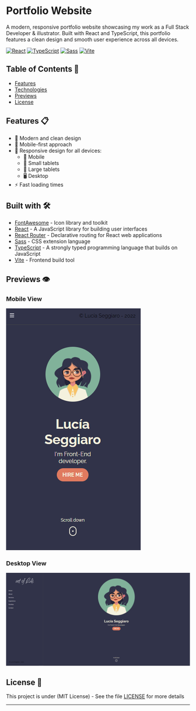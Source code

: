 # Portfolio Website

A modern, responsive portfolio website showcasing my work as a Full Stack Developer & illustrator.
Built with React and TypeScript, this portfolio features a clean design and smooth user experience across all devices.

[![React](https://img.shields.io/badge/React-20232A?style=for-the-badge&logo=react&logoColor=61DAFB)](https://reactjs.org/)
[![TypeScript](https://img.shields.io/badge/TypeScript-007ACC?style=for-the-badge&logo=typescript&logoColor=white)](https://www.typescriptlang.org/)
[![Sass](https://img.shields.io/badge/Sass-CC6699?style=for-the-badge&logo=sass&logoColor=white)](https://sass-lang.com/)
[![Vite](https://img.shields.io/badge/Vite-646CFF?style=for-the-badge&logo=vite&logoColor=white)](https://vite.dev/)

## Table of Contents 📑

- [Features](#features-)
- [Technologies](#built-with-️)
- [Previews](#previews-️)
- [License](#license-)

## Features 📋

- 🎨 Modern and clean design
- 📱 Mobile-first approach
- 🔄 Responsive design for all devices:
  - 📱 Mobile
  - 📱 Small tablets
  - 📱 Large tablets
  - 🖥️ Desktop
- ⚡ Fast loading times

## Built with 🛠️

- [FontAwesome](https://fontawesome.com/) - Icon library and toolkit
- [React](https://reactjs.org/) - A JavaScript library for building user interfaces
- [React Router](https://reactrouter.com/en/main) - Declarative routing for React web applications
- [Sass](https://sass-lang.com/) - CSS extension language
- [TypeScript](https://www.typescriptlang.org/) - A strongly typed programming language that builds on JavaScript
- [Vite](https://vite.dev/) - Frontend build tool

## Previews 👁️

### Mobile View

![preview mobile](https://github.com/lsegg/lsegg.github.io/blob/main/src/assets/images/mobile-preview.png?raw=true)

### Desktop View

![preview desktop](https://github.com/lsegg/lsegg.github.io/blob/main/src/assets/images/desktop-preview.png?raw=true)

## License 📄

This project is under (MIT License) - See the file [LICENSE](LICENSE) for more details

---
